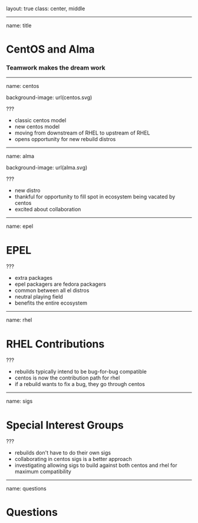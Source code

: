layout: true
class: center, middle

---
name: title

# CentOS and Alma

### Teamwork makes the dream work

---
name: centos

background-image: url(centos.svg)

???

- classic centos model
- new centos model
- moving from downstream of RHEL to upstream of RHEL
- opens opportunity for new rebuild distros

---
name: alma

background-image: url(alma.svg)

???

- new distro
- thankful for opportunity to fill spot in ecosystem being vacated by centos
- excited about collaboration


---
name: epel

# EPEL

???

- extra packages
- epel packagers are fedora packagers
- common between all el distros
- neutral playing field
- benefits the entire ecosystem

---
name: rhel

# RHEL Contributions

???

- rebuilds typically intend to be bug-for-bug compatible
- centos is now the contribution path for rhel
- if a rebuild wants to fix a bug, they go through centos

---
name: sigs

# Special Interest Groups

???

- rebuilds don't have to do their own sigs
- collaborating in centos sigs is a better approach
- investigating allowing sigs to build against both centos and rhel for maximum compatibility

---
name: questions

# Questions


